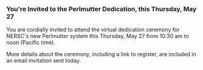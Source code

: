### You're Invited to the Perlmutter Dedication, this Thursday, May 27

You are cordially invited to attend the virtual dedication ceremony for NERSC's
new Perlmutter system this Thursday, May 27 from 10:30 am to noon (Pacific 
time).

More details about the ceremony, including a link to register, are included in 
an email invitation sent today.

